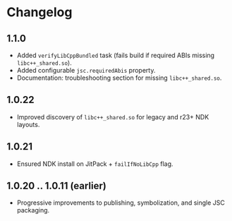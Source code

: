 # Changelog

## 1.1.0
- Added `verifyLibCppBundled` task (fails build if required ABIs missing `libc++_shared.so`).
- Added configurable `jsc.requiredAbis` property.
- Documentation: troubleshooting section for missing `libc++_shared.so`.

## 1.0.22
- Improved discovery of `libc++_shared.so` for legacy and r23+ NDK layouts.

## 1.0.21
- Ensured NDK install on JitPack + `failIfNoLibCpp` flag.

## 1.0.20 .. 1.0.11 (earlier)
- Progressive improvements to publishing, symbolization, and single JSC packaging.